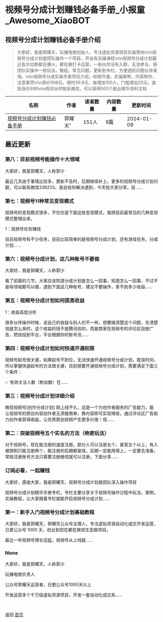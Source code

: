 # 视频号分成计划赚钱必备手册_小报童_Awesome_XiaoBOT

## 视频号分成计划赚钱必备手册介绍
> 大家好，我是郭耀天，玩赚电商创始人，专注虚拟资源项目实操落地\n\n视频号分成计划是团队操作一个项目，开设有实操课程\n\n视频号分成计划最近各大社群都在爆火，都在做打卡运营，一些伙伴没有入群，无法参与，把团队实操中一些玩法，教程，常见问题，更新到专栏，方便遇到问题伙伴查询。\n\n视频号分成实操手册项目介绍，权限开通，实操案例，内容制作，注意事项\n\n原价598元，限时39.9元，每增加100人，门槛增加20元，直到涨价598\n\n购买伙伴联系微信，可以获得500个副业精华资料文档  
  


|名称|作者|读者数量|内容数量|更新时间|
|---|---|---|---|---|
|[视频号分成计划赚钱必备手册](https://xiaobot.net/p/wx338233?refer=0b133df9-27dc-423b-8101-639049001c13)|郭耀天¹|151人|9篇|2024-01-09|

## 最近更新
### 第八：目前视频号能操作十大领域

大家好，我是郭耀天，人称郭少

最近几天由于事情比较多，更新不及时，后期继续补上，更多的视频号分成计划问题，可以联系微信338233，我会给你解决遇到，今天给大家分享，目......

### 第七：视频号11种常见变现模式

视频号的变现模式很多，不仅仅是下面这些变现模式，我把目前最常见的几种变现模式整理出来，

1：视频号任务赚钱

目前视频号有不少任务，目前比较简单的是视频号分成计划，还有游戏任务，分成计划......

### 第六：视频号分成计划，这几种账号不要做

大家好，我是郭耀天，人称郭少

看了前面的几节，大家应该知道分成计划是怎么一回事，知道怎么一回事，不过不是啥领域都可以做，遇到下面这几种账号，建议不要操作，拿不到多少收益......

### 第五：视频号分成计划如何提高收益

1：收益高低分析

很多伙伴操作时候，说自己的收益与别人的不一样，想要搞清楚这个问题，先清楚钱是怎么来的，这个收益的钱不是腾讯给的，而是商家在视频号的评论区投放广告，把钱投到平台，平台根据你的账号流......

### 第四：视频号分成计划如何快速开通权限

视频号起号很关键，如果起号不到位，无法快速开通视频号分成计划，耽误时间，所以掌握快速起号的方法很关键，目前想要开通视频号分成计划，需要满足下面三个条件：

✅ 有效关注人数（粉丝数）在......

### 第三：视频号分成计划详细介绍

微信视频号[创作分成计划]
刚上线不久，这是一个为创作者服务的广告能力，能让视频号的原创内容创作者无须接商单，靠内容即可实现增收，通过评论区广告助力创作者获得收益，让优质原创视频产生更多价值！视......

### 第二：突破视频号五个实名的方法（绝密玩法）

对于视频号，现在能注册的速度注册，部分人可以注册五个，甚至五个以上，有人被限制只能注册两个，能注册的后期都是钱，后期一定能用得上，一定要去准备，常规注册账号方法只需要注册微信就可以注册，下面分享......

### 订阅必看，一起赚钱

大家好，感谢大家，我是郭耀天，视频号分成计划是团队深入操作项目

视频号分成计划精华手册专栏，专栏主要分享关于视频号操作过程中玩法，案例，实操教程，让大家跟着专栏就能开启视频号分成计划......

### 第一：新手入门视频号分成计划基础教程

大家好，我是郭耀天，郭耀天公众号主理人，专注虚拟资源自动化成交开发运营，日更公众号 1000 天，创业到现在都在微信生态做项目。

最近一年视频号增长迅猛，视频号从上线就......

### None

大家好，我是郭耀天，人称郭少

玩赚电商负责人

公众号郭耀天运营者，日更公众号1000天以上

开发运营多个千万级虚拟资源项目，开发一套自动化成交系......


<a href="https://github.com/Reno9527/awesome-xiaobot" style="color: white; text-decoration: none;">awesome-xiaobot</a>

返回 [首页](../README.md)
